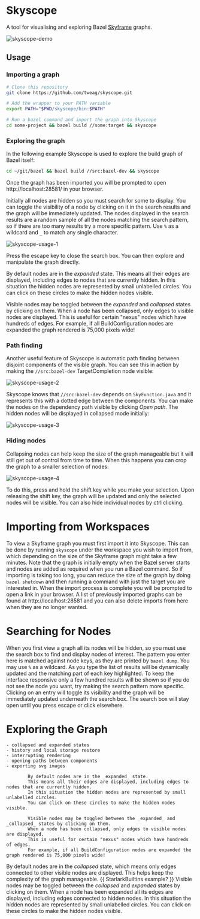 # Skyscope

A tool for visualising and exploring Bazel [Skyframe](https://bazel.build/reference/skyframe) graphs.

![skyscope-demo](https://github.com/tweag/skyscope/blob/c27f550ed71e50841d19656ca7dc6c89b9e7217d/img/skyscope-demo.gif)

## Usage

### Importing a graph

```bash
# Clone this repository
git clone https://github.com/tweag/skyscope.git

# Add the wrapper to your PATH variable
export PATH="$PWD/skyscope/bin:$PATH"

# Run a bazel command and import the graph into Skyscope
cd some-project && bazel build //some:target && skyscope
```

### Exploring the graph

In the following example Skyscope is used to explore the build graph of Bazel itself:

```bash
cd ~/git/bazel && bazel build //src:bazel-dev && skyscope
```

Once the graph has been imported you will be prompted to open http://localhost:28581/ in your browser.

Initially all nodes are hidden so you must search for some to display.
You can toggle the visibility of a node by clicking on it in the search results and the graph will be immediately updated.
The nodes displayed in the search results are a random sample of all the nodes matching the search pattern,
so if there are too many results try a more specific pattern. Use `%` as a wildcard and `_` to match any single character.

![skyscope-usage-1](https://github.com/tweag/skyscope/blob/c27f550ed71e50841d19656ca7dc6c89b9e7217d/img/skyscope-usage-1.jpg)

Press the escape key to close the search box. You can then explore and manipulate the graph directly.

By default nodes are in the _expanded_ state.
This means all their edges are displayed, including edges to nodes that are currently hidden.
In this situation the hidden nodes are represented by small unlabelled circles.
You can click on these circles to make the hidden nodes visible.

Visible nodes may be toggled between the _expanded_ and _collapsed_ states by clicking on them.
When a node has been collapsed, only edges to visible nodes are displayed.
This is useful for certain "nexus" nodes which have hundreds of edges.
For example, if all BuildConfiguration nodes are expanded the graph rendered is 75,000 pixels wide!

### Path finding

Another useful feature of Skyscope is automatic path finding between disjoint components of the visible graph.
You can see this in action by making the `//src:bazel-dev` TargetCompletion node visible:

![skyscope-usage-2](https://github.com/tweag/skyscope/blob/c27f550ed71e50841d19656ca7dc6c89b9e7217d/img/skyscope-usage-2.jpg)

Skyscope knows that `//src:bazel-dev` depends on `SkyFunction.java` and it represents this with a dotted edge between the components.
You can make the nodes on the dependency path visible by clicking _Open path_.
The hidden nodes will be displayed in collapsed mode initially:

![skyscope-usage-3](https://github.com/tweag/skyscope/blob/c27f550ed71e50841d19656ca7dc6c89b9e7217d/img/skyscope-usage-3.jpg)

### Hiding nodes

Collapsing nodes can help keep the size of the graph manageable but it will still get out of control from time to time.
When this happens you can crop the graph to a smaller selection of nodes:

![skyscope-usage-4](https://github.com/tweag/skyscope/blob/c27f550ed71e50841d19656ca7dc6c89b9e7217d/img/skyscope-usage-4.jpg)

To do this, press and hold the shift key while you make your selection.
Upon releasing the shift key, the graph will be updated and only the selected nodes will be visible.
You can also hide individual nodes by ctrl clicking.





# Importing from Workspaces

To view a Skyframe graph you must first import it into Skyscope.
This can be done by running `skyscope` under the workspace you wish to import from, which depending on the size of the Skyframe graph might take a few minutes.
Note that the graph is initially empty when the Bazel server starts and nodes are added as required when you run a Bazel command.
So if importing is taking too long, you can reduce the size of the graph by doing `bazel shutdown` and then running a command with just the target you are interested in.
When the import process is complete you will be prompted to open a link in your browser.
A list of previously imported graphs can be found at http://localhost:28581 and you can also delete imports from here when they are no longer wanted.


# Searching for Nodes

When you first view a graph all its nodes will be hidden, so you must use the search box to find and display nodes of interest.
The pattern you enter here is matched against node keys, as they are printed by `bazel dump`.
You may use `%` as a wildcard.
As you type the list of results will be dynamically updated and the matching part of each key highlighted.
To keep the interface responsive only a few hundred results will be shown so if you do not see the node you want, try making the search pattern more specific.
Clicking on an entry will toggle its visibility and the graph will be immediately updated underneath the search box.
The search box will stay open until you press escape or click elsewhere.

# Exploring the Graph

    - collapsed and expanded states
    - history and local storage restore
    - interrupting rendering
    - opening paths between components
    - exporting svg images

            By default nodes are in the _expanded_ state.
            This means all their edges are displayed, including edges to nodes that are currently hidden.
            In this situation the hidden nodes are represented by small unlabelled circles.
            You can click on these circles to make the hidden nodes visible.

            Visible nodes may be toggled between the _expanded_ and _collapsed_ states by clicking on them.
            When a node has been collapsed, only edges to visible nodes are displayed.
            This is useful for certain "nexus" nodes which have hundreds of edges.
            For example, if all BuildConfiguration nodes are expanded the graph rendered is 75,000 pixels wide!



By default nodes are in the _collapsed_ state, which means only edges connected to other visible nodes are displayed.
This helps keep the complexity of the graph manageable. {{ StarlarkBuiltins example? }}
Visible nodes may be toggled between the _collapsed_ and _expanded_ states by clicking on them.
When a node has been expanded all its edges are displayed, including edges connected to hidden nodes. 
In this situation the hidden nodes are represented by small unlabelled circles.
You can click on these circles to make the hidden nodes visible.





